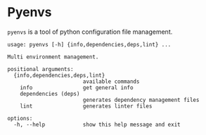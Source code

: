 # Pyenvs

`pyenvs` is a tool of python configuration file management.

```text
usage: pyenvs [-h] {info,dependencies,deps,lint} ...

Multi environment management.

positional arguments:
  {info,dependencies,deps,lint}
                        available commands
    info                get general info
    dependencies (deps)
                        generates dependency management files
    lint                generates linter files

options:
  -h, --help            show this help message and exit
```
